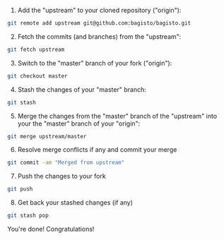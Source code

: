1. Add the "upstream" to your cloned repository ("origin"):

```sh
git remote add upstream git@github.com:bagisto/bagisto.git
```

2. Fetch the commits (and branches) from the "upstream":

```sh
git fetch upstream
```

3. Switch to the "master" branch of your fork ("origin"):

```sh
git checkout master
```

4. Stash the changes of your "master" branch:

```sh
git stash
```

5. Merge the changes from the "master" branch of the "upstream" into your the "master" branch of your "origin":

```sh
git merge upstream/master
```

6. Resolve merge conflicts if any and commit your merge

```sh
git commit -am "Merged from upstream"
```

7. Push the changes to your fork

```sh
git push
```

8. Get back your stashed changes (if any)

```sh
git stash pop
```

You're done! Congratulations!